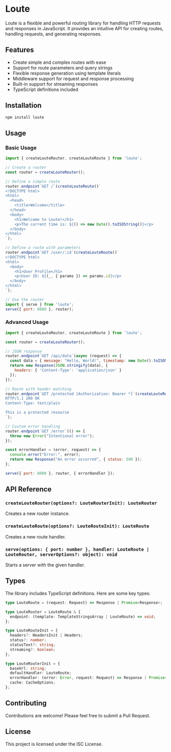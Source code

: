 # Loute

Loute is a flexible and powerful routing library for handling HTTP requests and responses in JavaScript. It provides an intuitive API for creating routes, handling requests, and generating responses.

## Features

- Create simple and complex routes with ease
- Support for route parameters and query strings
- Flexible response generation using template literals
- Middleware support for request and response processing
- Built-in support for streaming responses
- TypeScript definitions included

## Installation

```bash
npm install loute
```

## Usage

### Basic Usage

```javascript
import { createLouteRouter, createLouteRoute } from 'loute';

// Create a router
const router = createLouteRouter();

// Define a simple route
router.endpoint`GET /`(createLouteRoute()`
<!DOCTYPE html>
<html>
  <head>
    <title>Welcome</title>
  </head>
  <body>
    <h1>Welcome to Loute!</h1>
    <p>The current time is: ${() => new Date().toISOString()}</p>
  </body>
</html>
`);

// Define a route with parameters
router.endpoint`GET /user/:id`(createLouteRoute()`
<!DOCTYPE html>
<html>
  <body>
    <h1>User Profile</h1>
    <p>User ID: ${(_, { params }) => params.id}</p>
  </body>
</html>
`);

// Use the router
import { serve } from 'loute';
serve({ port: 8080 }, router);
```

### Advanced Usage

```javascript
import { createLouteRouter, createLouteRoute } from 'loute';

const router = createLouteRouter();

// JSON response
router.endpoint`GET /api/data`(async (request) => {
  const data = { message: "Hello, World!", timestamp: new Date().toISOString() };
  return new Response(JSON.stringify(data), {
    headers: { 'Content-Type': 'application/json' }
  });
});

// Route with header matching
router.endpoint`GET /protected [Authorization: Bearer *]`(createLouteRoute()`
HTTP/1.1 200 OK
Content-Type: text/plain

This is a protected resource
`);

// Custom error handling
router.endpoint`GET /error`(() => {
  throw new Error("Intentional error");
});

const errorHandler = (error, request) => {
  console.error("Error:", error);
  return new Response("An error occurred", { status: 500 });
};

serve({ port: 8080 }, router, { errorHandler });
```

## API Reference

### `createLouteRouter(options?: LouteRouterInit): LouteRouter`

Creates a new router instance.

### `createLouteRoute(options?: LouteRouteInit): LouteRoute`

Creates a new route handler.

### `serve(options: { port: number }, handler: LouteRoute | LouteRouter, serverOptions?: object): void`

Starts a server with the given handler.

## Types

The library includes TypeScript definitions. Here are some key types:

```typescript
type LouteRoute = (request: Request) => Response | Promise<Response>;

type LouteRouter = LouteRoute & {
  endpoint: (template: TemplateStringsArray | LouteRoute) => void;
};

type LouteRouteInit = {
  headers?: HeadersInit | Headers;
  status?: number;
  statusText?: string;
  streaming?: boolean;
};

type LouteRouterInit = {
  baseUrl: string;
  defaultHandler: LouteRoute;
  errorHandler: (error: Error, request: Request) => Response | Promise<Response>;
  cache: CacheOptions;
};
```

## Contributing

Contributions are welcome! Please feel free to submit a Pull Request.

## License

This project is licensed under the ISC License.
